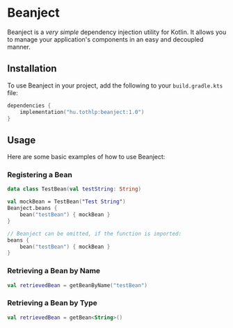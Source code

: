 # Beanject

Beanject is a *very simple* dependency injection utility for Kotlin. It allows you to manage your application's components in an easy and decoupled manner.

## Installation

To use Beanject in your project, add the following to your `build.gradle.kts` file:

```kotlin
dependencies {
    implementation("hu.tothlp:beanject:1.0")
}
```

## Usage

Here are some basic examples of how to use Beanject:

### Registering a Bean

```kotlin
data class TestBean(val testString: String)

val mockBean = TestBean("Test String")
Beanject.beans {
    bean("testBean") { mockBean }
}

// Beanject can be omitted, if the function is imported:
beans {
	bean("testBean") { mockBean }
}

```

### Retrieving a Bean by Name

```kotlin
val retrievedBean = getBeanByName("testBean")
```

### Retrieving a Bean by Type

```kotlin
val retrievedBean = getBean<String>()
```

